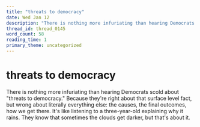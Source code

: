 ```yaml
---
title: "threats to democracy"
date: Wed Jan 12
description: "There is nothing more infuriating than hearing Democrats scold about 'threats to democracy.'"
thread_id: thread_0145
word_count: 58
reading_time: 1
primary_theme: uncategorized
---
```


# threats to democracy

There is nothing more infuriating than hearing Democrats scold about "threats to democracy." Because they're right about that surface level fact, but wrong about literally everything else: the causes, the final outcomes, how we get there. It's like listening to a three-year-old explaining why it rains. They know that sometimes the clouds get darker, but that's about it.